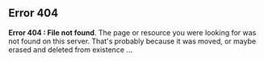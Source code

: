 <!--
title : Error 404 not found
description : 404 error page description.
error : 404 not found
layouot : index
-->

## Error 404

**Error 404 : File not found**. The page or resource you were looking for was not found on this server. That's probably because it was moved, or maybe erased and deleted from existence ...
